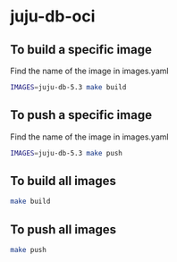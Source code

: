 # juju-db-oci

## To build a specific image

Find the name of the image in images.yaml

```sh
IMAGES=juju-db-5.3 make build
```

## To push a specific image

Find the name of the image in images.yaml

```sh
IMAGES=juju-db-5.3 make push
```

## To build all images

```sh
make build
```

## To push all images

```sh
make push
```
